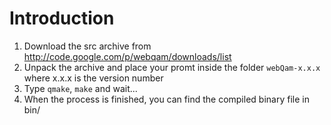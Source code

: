 # Introduction #
  1. Download the src archive from http://code.google.com/p/webqam/downloads/list
  1. Unpack the archive and place your promt inside the folder `webQam-x.x.x` where x.x.x is the version number
  1. Type `qmake`, `make` and wait...
  1. When the process is finished, you can find the compiled binary file in bin/